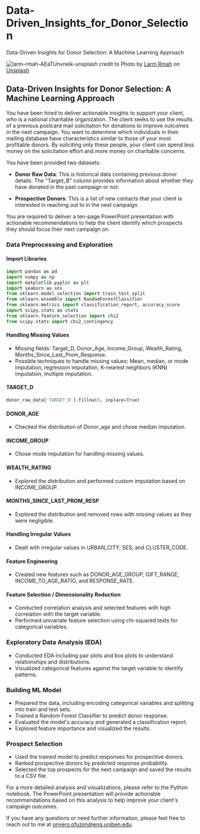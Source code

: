 # Data-Driven_Insights_for_Donor_Selection
Data-Driven Insights for Donor Selection: A Machine Learning Approach

![larm-rmah-AEaTUnvneik-unsplash](https://github.com/Waltberry/Data-Driven_Insights_for_Donor_Selection/assets/63509339/b2a4ea3c-ca4b-41e7-b559-0ccc6981160e) credit to Photo by <a href="https://unsplash.com/@larm?utm_source=unsplash&utm_medium=referral&utm_content=creditCopyText">Larm Rmah</a> on <a href="https://unsplash.com/photos/AEaTUnvneik?utm_source=unsplash&utm_medium=referral&utm_content=creditCopyText">Unsplash</a>
  


## Data-Driven Insights for Donor Selection: A Machine Learning Approach

You have been hired to deliver actionable insights to support your client, who is a national charitable organization. The client seeks to use the results of a previous postcard mail solicitation for donations to improve outcomes in the next campaign. You want to determine which individuals in their mailing database have characteristics similar to those of your most profitable donors. By soliciting only these people, your client can spend less money on the solicitation effort and more money on charitable concerns.

You have been provided two datasets:

- **Donor Raw Data**: This is historical data containing previous donor details. The "Target_B" column provides information about whether they have donated in the past campaign or not.

- **Prospective Donors**: This is a list of new contacts that your client is interested in reaching out to in the next campaign.

You are required to deliver a ten-page PowerPoint presentation with actionable recommendations to help the client identify which prospects they should focus their next campaign on.

### Data Preprocessing and Exploration

#### Import Libraries
```python
import pandas as pd
import numpy as np
import matplotlib.pyplot as plt
import seaborn as sns
from sklearn.model_selection import train_test_split
from sklearn.ensemble import RandomForestClassifier
from sklearn.metrics import classification_report, accuracy_score
import scipy.stats as stats
from sklearn.feature_selection import chi2
from scipy.stats import chi2_contingency
```

#### Handling Missing Values
- Missing fields: Target_D, Donor_Age, Income_Group, Wealth_Rating, Months_Since_Last_Prom_Response.
- Possible techniques to handle missing values: Mean, median, or mode imputation, regression imputation, K-nearest neighbors (KNN) imputation, multiple imputation.

#### TARGET_D
```python
donor_raw_data['TARGET_D'].fillna(0, inplace=True)
```

#### DONOR_AGE
- Checked the distribution of Donor_age and chose median imputation.

#### INCOME_GROUP
- Chose mode imputation for handling missing values.

#### WEALTH_RATING
- Explored the distribution and performed custom imputation based on INCOME_GROUP.

#### MONTHS_SINCE_LAST_PROM_RESP
- Explored the distribution and removed rows with missing values as they were negligible.

#### Handling Irregular Values
- Dealt with irregular values in URBAN_CITY, SES, and CLUSTER_CODE.

#### Feature Engineering
- Created new features such as DONOR_AGE_GROUP, GIFT_RANGE, INCOME_TO_AGE_RATIO, and RESPONSE_RATE.

#### Feature Selection / Dimensionality Reduction
- Conducted correlation analysis and selected features with high correlation with the target variable.
- Performed univariate feature selection using chi-squared tests for categorical variables.

### Exploratory Data Analysis (EDA)

- Conducted EDA including pair plots and box plots to understand relationships and distributions.
- Visualized categorical features against the target variable to identify patterns.

### Building ML Model

- Prepared the data, including encoding categorical variables and splitting into train and test sets.
- Trained a Random Forest Classifier to predict donor response.
- Evaluated the model's accuracy and generated a classification report.
- Explored feature importance and visualized the results.

### Prospect Selection

- Used the trained model to predict responses for prospective donors.
- Ranked prospective donors by predicted response probability.
- Selected the top prospects for the next campaign and saved the results to a CSV file.

For a more detailed analysis and visualizations, please refer to the Python notebook. The PowerPoint presentation will provide actionable recommendations based on this analysis to help improve your client's campaign outcomes.

If you have any questions or need further information, please feel free to reach out to me at [onyero.ofuzim@eng.uniben.edu](mailto:onyero.ofuzim@eng.uniben.edu).


